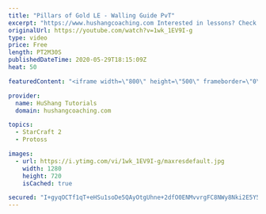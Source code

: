 ```yaml
---
title: "Pillars of Gold LE - Walling Guide PvT"
excerpt: "https://www.hushangcoaching.com Interested in lessons? Check out the website for more information ------------------------------------------------------------------------------------------------------- Want to support HuShang Tutorials directly? Patreon is a website where you can contribute a monthly"
originalUrl: https://youtube.com/watch?v=1wk_1EV9I-g
type: video
price: Free
length: PT2M30S
publishedDateTime: 2020-05-29T18:15:09Z
heat: 50

featuredContent: "<iframe width=\"800\" height=\"500\" frameborder=\"0\" src=\"https://www.youtube.com/embed/1wk_1EV9I-g\" allow=\"accelerometer; autoplay; encrypted-media; gyroscope; picture-in-picture\" allowfullscreen></iframe>"

provider:
  name: HuShang Tutorials
  domain: hushangcoaching.com

topics:
  - StarCraft 2
  - Protoss

images:
  - url: https://i.ytimg.com/vi/1wk_1EV9I-g/maxresdefault.jpg
    width: 1280
    height: 720
    isCached: true

secured: "I+gyqOCTf1qT+eHSu1soDe5QAyOtgUhne+2dfO0ENMvvrgFC8NWy8Nki2E5Y5m0DYFxPoDuRKKt0Jzoxc4RxWBf4Ct95U+QXXp8VYQHjmsWj+Swm2jQEP/OWEATDGa3OU1WiWj/CFSWFYqmHrFCHcgmbrQJKnkxGrjAYlj6dFh7VaXydIs0tgzl1HPjbOAUDRSn68CbjpdOnGfHjxlwaTN9Eiy91Ki+yRobIpks2sP7C3icYOLpkiICUbYIJFthQ8OdFmL3U5vhAOoDLhvTzsY0p9J0AdAvX+mXLE1iUk8kefmq9cD9WSEvjKc9CvywfFwNgAAYIy8Cc5ybEdiTXuFwFBquTdq0AAlk8wULXvBJNKm5IGlGxSOgMHg3AH3zdN3P/YI5MH5aW8P3uIL1uaIp+ShwaGyeXguck7QP/teI=;8qWaqjo1oArCmyaT2wQ3yw=="
---
```


